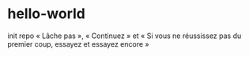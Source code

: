 # hello-world
init repo
« Lâche pas », « Continuez » et « Si vous ne réussissez pas du premier coup, essayez et essayez encore »
